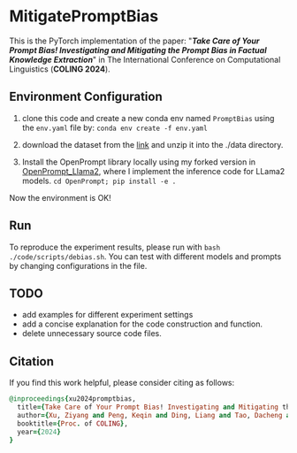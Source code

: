 ﻿# MitigatePromptBias

This is the PyTorch implementation of the paper: "<b><i>Take Care of Your Prompt Bias! Investigating and Mitigating the Prompt Bias in Factual Knowledge Extraction</i></b>" in The International Conference on Computational Linguistics (<b>COLING 2024</b>).

## Environment Configuration

1. clone this code and create a new conda env named `PromptBias` using the `env.yaml` file by: `conda env create -f env.yaml`

2. download the dataset from the [link](https://gitee.com/FelliYang/factual-probing-dataset.git) and unzip it into the ./data directory.

3. Install the OpenPrompt library locally using my forked version in [OpenPrompt_Llama2](https://github.com/FelliYang/OpenPrompt), where I implement the inference code for LLama2 models. `cd OpenPrompt; pip install -e .`

Now the environment is OK!

## Run

To reproduce the experiment results, please run with `bash ./code/scripts/debias.sh`. You can test with different models and prompts by changing configurations in the file.


## TODO
- add examples for different experiment settings
- add a concise explanation for the code construction and function.
- delete unnecessary source code files.

## Citation
If you find this work helpful, please consider citing as follows:  
```ruby
@inproceedings{xu2024promptbias,
  title={Take Care of Your Prompt Bias! Investigating and Mitigating the Prompt Bias in Factual Knowledge Extraction},
  author={Xu, Ziyang and Peng, Keqin and Ding, Liang and Tao, Dacheng and Lu, Xiliang},
  booktitle={Proc. of COLING},
  year={2024}
}
```
